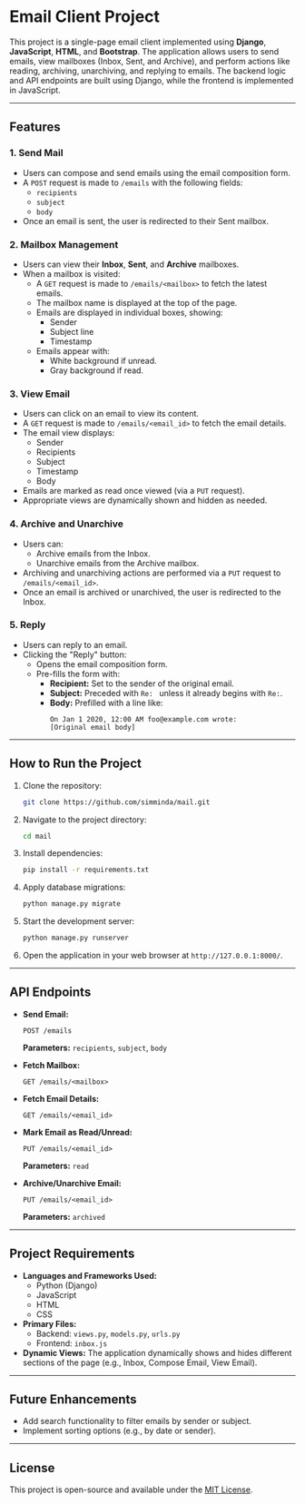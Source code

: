 # Email Client Project

This project is a single-page email client implemented using **Django**, **JavaScript**, **HTML**, and **Bootstrap**. The application allows users to send emails, view mailboxes (Inbox, Sent, and Archive), and perform actions like reading, archiving, unarchiving, and replying to emails. The backend logic and API endpoints are built using Django, while the frontend is implemented in JavaScript. 

---

## Features

### 1. **Send Mail**
- Users can compose and send emails using the email composition form.
- A `POST` request is made to `/emails` with the following fields:
  - `recipients`
  - `subject`
  - `body`
- Once an email is sent, the user is redirected to their Sent mailbox.

### 2. **Mailbox Management**
- Users can view their **Inbox**, **Sent**, and **Archive** mailboxes.
- When a mailbox is visited:
  - A `GET` request is made to `/emails/<mailbox>` to fetch the latest emails.
  - The mailbox name is displayed at the top of the page.
  - Emails are displayed in individual boxes, showing:
    - Sender
    - Subject line
    - Timestamp
  - Emails appear with:
    - White background if unread.
    - Gray background if read.

### 3. **View Email**
- Users can click on an email to view its content.
- A `GET` request is made to `/emails/<email_id>` to fetch the email details.
- The email view displays:
  - Sender
  - Recipients
  - Subject
  - Timestamp
  - Body
- Emails are marked as read once viewed (via a `PUT` request).
- Appropriate views are dynamically shown and hidden as needed.

### 4. **Archive and Unarchive**
- Users can:
  - Archive emails from the Inbox.
  - Unarchive emails from the Archive mailbox.
- Archiving and unarchiving actions are performed via a `PUT` request to `/emails/<email_id>`.
- Once an email is archived or unarchived, the user is redirected to the Inbox.

### 5. **Reply**
- Users can reply to an email.
- Clicking the "Reply" button:
  - Opens the email composition form.
  - Pre-fills the form with:
    - **Recipient:** Set to the sender of the original email.
    - **Subject:** Preceded with `Re: ` unless it already begins with `Re:`.
    - **Body:** Prefilled with a line like:
      ```
      On Jan 1 2020, 12:00 AM foo@example.com wrote:
      [Original email body]
      ```

---


## How to Run the Project
1. Clone the repository:
   ```bash
   git clone https://github.com/simminda/mail.git
   ```
2. Navigate to the project directory:
   ```bash
   cd mail
   ```
3. Install dependencies:
   ```bash
   pip install -r requirements.txt
   ```
4. Apply database migrations:
   ```bash
   python manage.py migrate
   ```
5. Start the development server:
   ```bash
   python manage.py runserver
   ```
6. Open the application in your web browser at `http://127.0.0.1:8000/`.

---

## API Endpoints

- **Send Email:**
  ```
  POST /emails
  ```
  **Parameters:** `recipients`, `subject`, `body`

- **Fetch Mailbox:**
  ```
  GET /emails/<mailbox>
  ```

- **Fetch Email Details:**
  ```
  GET /emails/<email_id>
  ```

- **Mark Email as Read/Unread:**
  ```
  PUT /emails/<email_id>
  ```
  **Parameters:** `read`

- **Archive/Unarchive Email:**
  ```
  PUT /emails/<email_id>
  ```
  **Parameters:** `archived`

---

## Project Requirements
- **Languages and Frameworks Used:**
  - Python (Django)
  - JavaScript
  - HTML
  - CSS
- **Primary Files:**
  - Backend: `views.py`, `models.py`, `urls.py`
  - Frontend: `inbox.js`
- **Dynamic Views:** The application dynamically shows and hides different sections of the page (e.g., Inbox, Compose Email, View Email).

---

## Future Enhancements
- Add search functionality to filter emails by sender or subject.
- Implement sorting options (e.g., by date or sender).

---

## License
This project is open-source and available under the [MIT License](LICENSE).
